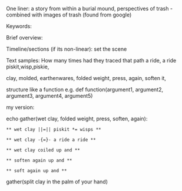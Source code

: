 One liner:
a story from within a burial mound, perspectives of trash - combined with images of trash (found from google)

Keywords:

Brief overview:

Timeline/sections (if its non-linear):
set the scene 


Text samples:
How many times had they traced that path
a ride, a ride
piskit,wisp,piskie,

clay, molded, earthenwares, folded weight, press, again, soften it, 

structure like a function
e.g. def function(argument1, argument2, argument3, argument4, argument5)

my version: 

echo gather(wet clay, folded weight, press, soften, again):

    ** wet clay ||=|| piskit *= wisps ** 

    ** wet clay -{=}- a ride a ride **

    ** wet clay coiled up and **

    ** soften again up and ** 

    ** soft again up and ** 


gather(split clay in the palm of your hand)